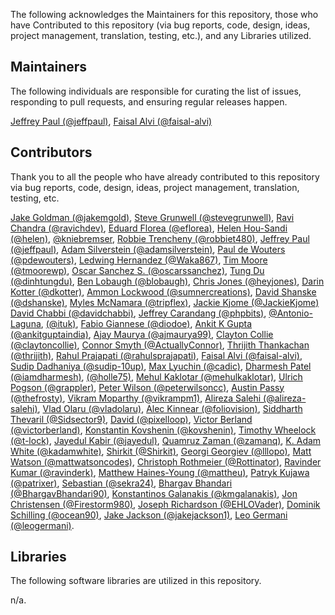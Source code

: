 The following acknowledges the Maintainers for this repository, those who have Contributed to this repository (via bug reports, code, design, ideas, project management, translation, testing, etc.), and any Libraries utilized.

## Maintainers

The following individuals are responsible for curating the list of issues, responding to pull requests, and ensuring regular releases happen.

[Jeffrey Paul (@jeffpaul)](https://github.com/jeffpaul), [Faisal Alvi (@faisal-alvi)](https://github.com/faisal-alvi)

## Contributors

Thank you to all the people who have already contributed to this repository via bug reports, code, design, ideas, project management, translation, testing, etc.

[Jake Goldman (@jakemgold)](https://github.com/jakemgold), [Steve Grunwell (@stevegrunwell)](https://github.com/stevegrunwell), [Ravi Chandra (@ravichdev)](https://github.com/ravichdev), [Eduard Florea (@eflorea)](https://github.com/eflorea), [Helen Hou-Sandi (@helen)](https://github.com/helen), [@kniebremser](https://github.com/kniebremser), [Robbie Trencheny (@robbiet480)](https://github.com/robbiet480), [Jeffrey Paul (@jeffpaul)](https://github.com/jeffpaul), [Adam Silverstein (@adamsilverstein)](https://github.com/adamsilverstein), [Paul de Wouters (@pdewouters)](https://github.com/pdewouters), [Ledwing Hernandez (@Waka867)](https://github.com/Waka867), [Tim Moore (@tmoorewp)](https://github.com/tmoorewp), [Oscar Sanchez S. (@oscarssanchez)](https://github.com/oscarssanchez), [Tung Du (@dinhtungdu)](https://github.com/dinhtungdu), [Ben Lobaugh (@blobaugh)](https://github.com/blobaugh), [Chris Jones (@heyjones)](https://github.com/heyjones), [Darin Kotter (@dkotter)](https://github.com/dkotter), [Ammon Lockwood (@sumnercreations)](https://github.com/sumnercreations), [David Shanske (@dshanske)](https://github.com/dshanske), [Myles McNamara (@tripflex)](https://github.com/tripflex), [Jackie Kjome (@JackieKjome)](https://github.com/JackieKjome) [David Chabbi (@davidchabbi)](https://profiles.wordpress.org/davidchabbi/), [Jeffrey Carandang (@phpbits)](https://github.com/phpbits), [@Antonio-Laguna](https://github.com/Antonio-Laguna), [(@ituk)](https://github.com/ituk), [Fabio Giannese (@diodoe)](https://github.com/diodoe), [Ankit K Gupta (@ankitguptaindia)](https://github.com/ankitguptaindia), [Ajay Maurya (@ajmaurya99)](https://github.com/ajmaurya99), [Clayton Collie (@claytoncollie)](https://github.com/claytoncollie), [Connor Smyth (@ActuallyConnor)](https://github.com/ActuallyConnor), [Thrijith Thankachan (@thrijith)](https://github.com/thrijith), [Rahul Prajapati (@rahulsprajapati)](https://github.com/rahulsprajapati), [Faisal Alvi (@faisal-alvi)](https://github.com/faisal-alvi), [Sudip Dadhaniya (@sudip-10up)](https://github.com/sudip-10up), [Max Lyuchin (@cadic)](https://github.com/cadic), [Dharmesh Patel (@iamdharmesh)](https://github.com/iamdharmesh), [(@holle75)](https://github.com/holle75), [Mehul Kaklotar (@mehulkaklotar)](https://github.com/mehulkaklotar), [Ulrich Pogson (@grappler)](https://github.com/grappler), [Peter Wilson (@peterwilsoncc)](https://github.com/peterwilsoncc), [Austin Passy (@thefrosty)](https://github.com/thefrosty), [Vikram Moparthy (@vikrampm1)](https://github.com/vikrampm1), [Alireza Salehi (@alireza-salehi)](https://github.com/alireza-salehi), [Vlad Olaru (@vladolaru)](https://github.com/vladolaru), [Alec Kinnear (@foliovision)](https://github.com/foliovision), [Siddharth Thevaril (@Sidsector9)](https://github.com/Sidsector9), [David (@pixelloop)](https://github.com/pixelloop), [Victor Berland (@victorberland)](https://github.com/victorberland), [Konstantin Kovshenin (@kovshenin)](https://github.com/kovshenin), [Timothy Wheelock (@t-lock)](https://github.com/t-lock), [Jayedul Kabir (@jayedul)](https://github.com/jayedul), [Quamruz Zaman (@zamanq)](https://github.com/zamanq), [K. Adam White (@kadamwhite)](https://github.com/kadamwhite), [Shirkit (@Shirkit)](https://github.com/Shirkit), [Georgi Georgiev (@lllopo)](https://github.com/lllopo), [Matt Watson (@mattwatsoncodes)](https://github.com/mattwatsoncodes), [Christoph Rothmeier (@Rottinator)](https://github.com/Rottinator), [Ravinder Kumar (@ravinderk)](https://github.com/ravinderk), [Matthew Haines-Young (@mattheu)](https://github.com/mattheu), [Patryk Kujawa (@patrixer)](https://github.com/patrixer), [Sebastian (@sekra24)](https://github.com/sekra24),  [Bhargav Bhandari (@BhargavBhandari90)](https://github.com/BhargavBhandari90), [Konstantinos Galanakis (@kmgalanakis)](https://github.com/kmgalanakis), [Jon Christensen (@Firestorm980)](https://github.com/Firestorm980), [Joseph Richardson (@EHLOVader)](https://github.com/EHLOVader), [Dominik Schilling (@ocean90)](https://github.com/ocean90), [Jake Jackson (@jakejackson1)](https://github.com/jakejackson1), [Leo Germani (@leogermani)](https://github.com/leogermani).

## Libraries

The following software libraries are utilized in this repository.

n/a.
